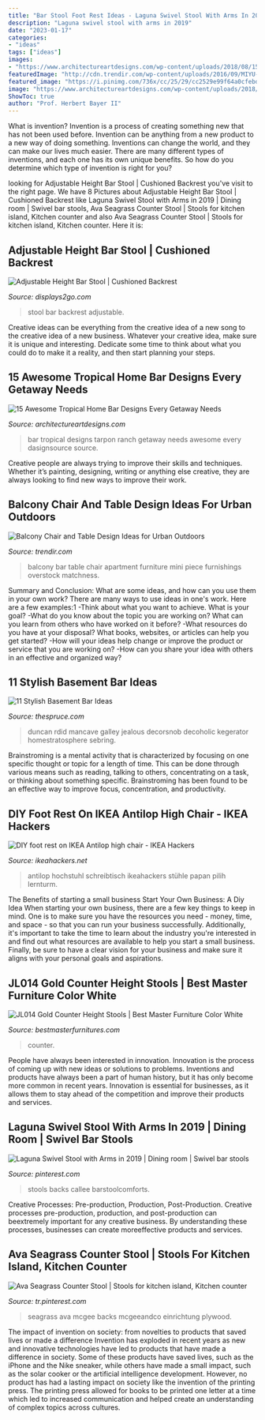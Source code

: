 ```yaml
---
title: "Bar Stool Foot Rest Ideas - Laguna Swivel Stool With Arms In 2019"
description: "Laguna swivel stool with arms in 2019"
date: "2023-01-17"
categories:
- "ideas"
tags: ["ideas"]
images:
- "https://www.architectureartdesigns.com/wp-content/uploads/2018/08/15-Awesome-Tropical-Home-Bar-Designs-Every-Getaway-Needs-14.jpg"
featuredImage: "http://cdn.trendir.com/wp-content/uploads/2016/09/MIYU-Furniture-3-piece-Balcony-Bar.jpg"
featured_image: "https://i.pinimg.com/736x/cc/25/29/cc2529e99f64a0cfebd3e55bfe3a0d55.jpg"
image: "https://www.architectureartdesigns.com/wp-content/uploads/2018/08/15-Awesome-Tropical-Home-Bar-Designs-Every-Getaway-Needs-14.jpg"
ShowToc: true
author: "Prof. Herbert Bayer II"
---
```



What is invention?
Invention is a process of creating something new that has not been used before. Invention can be anything from a new product to a new way of doing something. Inventions can change the world, and they can make our lives much easier. There are many different types of inventions, and each one has its own unique benefits. So how do you determine which type of invention is right for you?

	

		
looking for Adjustable Height Bar Stool | Cushioned Backrest you've visit to the right page. We have 8 Pictures about Adjustable Height Bar Stool | Cushioned Backrest like Laguna Swivel Stool with Arms in 2019 | Dining room | Swivel bar stools, Ava Seagrass Counter Stool | Stools for kitchen island, Kitchen counter and also Ava Seagrass Counter Stool | Stools for kitchen island, Kitchen counter. Here it is:
		
    
## Adjustable Height Bar Stool | Cushioned Backrest

<img loading=lazy src="https://static.commerceplatform.services/images/zoom/bnst3twt.rw_zoom.jpg" onerror="this.onerror=null;this.src='https://tse4.mm.bing.net/th?id=OIP.-OMuoCwJdscdfPgg3WkFpwHaKG&amp;pid=15.1';" alt="Adjustable Height Bar Stool | Cushioned Backrest">

_Source: displays2go.com_

>stool bar backrest adjustable. 

	

Creative ideas can be everything from the creative idea of a new song to the creative idea of a new business. Whatever your creative idea, make sure it is unique and interesting. Dedicate some time to think about what you could do to make it a reality, and then start planning your steps.

    
## 15 Awesome Tropical Home Bar Designs Every Getaway Needs

<img loading=lazy src="https://www.architectureartdesigns.com/wp-content/uploads/2018/08/15-Awesome-Tropical-Home-Bar-Designs-Every-Getaway-Needs-14.jpg" onerror="this.onerror=null;this.src='https://tse1.mm.bing.net/th?id=OIP.Y28qms_6ePi-hNjj5JnyIgHaE8&amp;pid=15.1';" alt="15 Awesome Tropical Home Bar Designs Every Getaway Needs">

_Source: architectureartdesigns.com_

>bar tropical designs tarpon ranch getaway needs awesome every dasignsource source. 

	

Creative people are always trying to improve their skills and techniques. Whether it’s painting, designing, writing or anything else creative, they are always looking to find new ways to improve their work.

    
## Balcony Chair And Table Design Ideas For Urban Outdoors

<img loading=lazy src="http://cdn.trendir.com/wp-content/uploads/2016/09/MIYU-Furniture-3-piece-Balcony-Bar.jpg" onerror="this.onerror=null;this.src='https://tse1.mm.bing.net/th?id=OIP.q7yU7TaqlX3d3H2sFqGCKgHaLG&amp;pid=15.1';" alt="Balcony Chair and Table Design Ideas for Urban Outdoors">

_Source: trendir.com_

>balcony bar table chair apartment furniture mini piece furnishings overstock matchness. 

	

Summary and Conclusion: What are some ideas, and how can you use them in your own work?
There are many ways to use ideas in one's work. Here are a few examples:1 
-Think about what you want to achieve. What is your goal? 
-What do you know about the topic you are working on? What can you learn from others who have worked on it before? 
-What resources do you have at your disposal? What books, websites, or articles can help you get started? 
-How will your ideas help change or improve the product or service that you are working on? 
-How can you share your idea with others in an effective and organized way?

    
## 11 Stylish Basement Bar Ideas

<img loading=lazy src="https://www.thespruce.com/thmb/wIONvDGp8Q6iXo7_AIKGI3q09Nw=/1500x1124/filters:no_upscale():max_bytes(150000):strip_icc()/ManCave_004-d0f08941fee74c50811079884627171a.jpg" onerror="this.onerror=null;this.src='https://tse4.mm.bing.net/th?id=OIP.9soox9hJhFfSn0Z66eOCxwHaFj&amp;pid=15.1';" alt="11 Stylish Basement Bar Ideas">

_Source: thespruce.com_

>duncan rdid mancave galley jealous decorsnob decoholic kegerator homestratosphere sebring. 

	

Brainstroming is a mental activity that is characterized by focusing on one specific thought or topic for a length of time. This can be done through various means such as reading, talking to others, concentrating on a task, or thinking about something specific. Brainstroming has been found to be an effective way to improve focus, concentration, and productivity.

    
## DIY Foot Rest On IKEA Antilop High Chair - IKEA Hackers

<img loading=lazy src="https://i0.wp.com/ikeahackers.net/wp-content/uploads/2017/07/Antilop-1.jpg?w=1200" onerror="this.onerror=null;this.src='https://tse4.mm.bing.net/th?id=OIP.YZce87X3Gey_q0c2bKyJIAHaNK&amp;pid=15.1';" alt="DIY foot rest on IKEA Antilop high chair - IKEA Hackers">

_Source: ikeahackers.net_

>antilop hochstuhl schreibtisch ikeahackers stühle papan pilih lernturm. 

	

The Benefits of starting a small business
Start Your Own Business: A Diy Idea 
When starting your own business, there are a few key things to keep in mind. One is to make sure you have the resources you need - money, time, and space - so that you can run your business successfully. Additionally, it's important to take the time to learn about the industry you're interested in and find out what resources are available to help you start a small business. Finally, be sure to have a clear vision for your business and make sure it aligns with your personal goals and aspirations.

    
## JL014 Gold Counter Height Stools | Best Master Furniture Color White

<img loading=lazy src="https://bestmasterfurnitures.com/web-catalog/2767-large_default/jl014-gold-counter-height-stools.jpg" onerror="this.onerror=null;this.src='https://tse4.mm.bing.net/th?id=OIP.CIngKft4GOUPjLT93QhQTgHaHa&amp;pid=15.1';" alt="JL014 Gold Counter Height Stools | Best Master Furniture Color White">

_Source: bestmasterfurnitures.com_

>counter. 

	

People have always been interested in innovation. Innovation is the process of coming up with new ideas or solutions to problems. Inventions and products have always been a part of human history, but it has only become more common in recent years. Innovation is essential for businesses, as it allows them to stay ahead of the competition and improve their products and services.

    
## Laguna Swivel Stool With Arms In 2019 | Dining Room | Swivel Bar Stools

<img loading=lazy src="https://i.pinimg.com/736x/cc/25/29/cc2529e99f64a0cfebd3e55bfe3a0d55.jpg" onerror="this.onerror=null;this.src='https://tse1.mm.bing.net/th?id=OIP.XwMxi-IGEzWD1U2b8Ywl0gHaLL&amp;pid=15.1';" alt="Laguna Swivel Stool with Arms in 2019 | Dining room | Swivel bar stools">

_Source: pinterest.com_

>stools backs callee barstoolcomforts. 

	

Creative Processes: Pre-production, Production, Post-Production.
Creative processes pre-production, production, and post-production can beextremely important for any creative business. By understanding these processes, businesses can create moreeffective products and services.

    
## Ava Seagrass Counter Stool | Stools For Kitchen Island, Kitchen Counter

<img loading=lazy src="https://i.pinimg.com/736x/b2/19/21/b21921872923d7a03448f981fe8cb584.jpg" onerror="this.onerror=null;this.src='https://tse2.mm.bing.net/th?id=OIP.eMwcq3wGh8JJWQy8Uhp-LAHaJR&amp;pid=15.1';" alt="Ava Seagrass Counter Stool | Stools for kitchen island, Kitchen counter">

_Source: tr.pinterest.com_

>seagrass ava mcgee backs mcgeeandco einrichtung plywood. 

	

The impact of invention on society: from novelties to products that saved lives or made a difference
Invention has exploded in recent years as new and innovative technologies have led to products that have made a difference in society. Some of these products have saved lives, such as the iPhone and the Nike sneaker, while others have made a small impact, such as the solar cooker or the artificial intelligence development. However, no product has had a lasting impact on society like the invention of the printing press. The printing press allowed for books to be printed one letter at a time which led to increased communication and helped create an understanding of complex topics across cultures.

